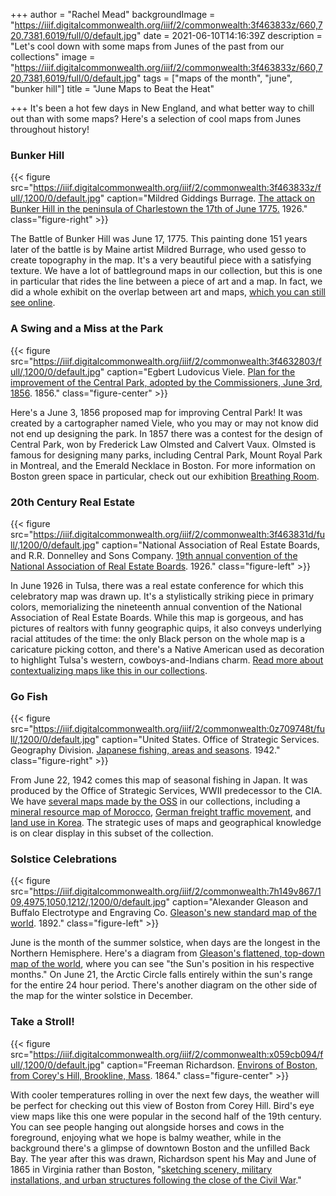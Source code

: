 +++
author = "Rachel Mead"
backgroundImage = "https://iiif.digitalcommonwealth.org/iiif/2/commonwealth:3f463833z/660,720,7381,6019/full/0/default.jpg"
date = 2021-06-10T14:16:39Z
description = "Let's cool down with some maps from Junes of the past from our collections"
image = "https://iiif.digitalcommonwealth.org/iiif/2/commonwealth:3f463833z/660,720,7381,6019/full/0/default.jpg"
tags = ["maps of the month", "june", "bunker hill"]
title = "June Maps to Beat the Heat"

+++
It's been a hot few days in New England, and what better way to chill out than with some maps? Here's a selection of cool maps from Junes throughout history!

### Bunker Hill

{{< figure src="https://iiif.digitalcommonwealth.org/iiif/2/commonwealth:3f463833z/full/,1200/0/default.jpg" caption="Mildred Giddings Burrage. [The attack on Bunker Hill in the peninsula of Charlestown the 17th of June 1775.](https://collections.leventhalmap.org/search/commonwealth:3f463832p) 1926." class="figure-right" >}}

The Battle of Bunker Hill was June 17, 1775. This painting done 151 years later of the battle is by Maine artist Mildred Burrage, who used gesso to create topography in the map. It's a very beautiful piece with a satisfying texture. We have a lot of battleground maps in our collection, but this is one in particular that rides the line between a piece of art and a map. In fact, we did a whole exhibit on the overlap between art and maps, [which you can still see online](https://collections.leventhalmap.org/exhibits/23).

### A Swing and a Miss at the Park

{{< figure src="https://iiif.digitalcommonwealth.org/iiif/2/commonwealth:3f4632803/full/,1200/0/default.jpg" caption="Egbert Ludovicus Viele. [Plan for the improvement of the Central Park, adopted by the Commissioners, June 3rd, 1856](https://collections.leventhalmap.org/search/commonwealth:3f463279b). 1856." class="figure-center" >}}

Here's a June 3, 1856 proposed map for improving Central Park! It was created by a cartographer named Viele, who you may or may not know did not end up designing the park. In 1857 there was a contest for the design of Central Park, won by Frederick Law Olmsted and Calvert Vaux. Olmsted is famous for designing many parks, including Central Park, Mount Royal Park in Montreal, and the Emerald Necklace in Boston. For more information on Boston green space in particular, check out our exhibition [Breathing Room](https://collections.leventhalmap.org/exhibits/21).

### 20th Century Real Estate

{{< figure src="https://iiif.digitalcommonwealth.org/iiif/2/commonwealth:3f463831d/full/,1200/0/default.jpg" caption="National Association of Real Estate Boards, and R.R. Donnelley and Sons Company. [19th annual convention of the National Association of Real Estate Boards](https://collections.leventhalmap.org/search/commonwealth:3f4638304). 1926." class="figure-left" >}}

In June 1926 in Tulsa, there was a real estate conference for which this celebratory map was drawn up. It's a stylistically striking piece in primary colors, memorializing the nineteenth annual convention of the National Association of Real Estate Boards. While this map is gorgeous, and has pictures of realtors with funny geographic quips, it also conveys underlying racial attitudes of the time: the only Black person on the whole map is a caricature picking cotton, and there's a Native American used as decoration to highlight Tulsa's western, cowboys-and-Indians charm. [Read more about contextualizing maps like this in our collections](https://www.leventhalmap.org/collections/contextualizing-collections/).

### Go Fish

{{< figure src="https://iiif.digitalcommonwealth.org/iiif/2/commonwealth:0z709748t/full/,1200/0/default.jpg" caption="United States. Office of Strategic Services. Geography Division. [Japanese fishing, areas and seasons](https://collections.leventhalmap.org/search/commonwealth:0z709747j). 1942." class="figure-right" >}}

From June 22, 1942 comes this map of seasonal fishing in Japan. It was produced by the Office of Strategic Services, WWII predecessor to the CIA. We have [several maps made by the OSS](https://collections.leventhalmap.org/search?f%5Bname_facet_ssim%5D%5B%5D=United+States.+Office+of+Strategic+Services.+Geography+Division) in our collections, including a [mineral resource map of Morocco](https://collections.leventhalmap.org/search/commonwealth:ht250c05q), [German freight traffic movement](https://collections.leventhalmap.org/search/commonwealth:ht250791z), and [land use in Korea](https://collections.leventhalmap.org/search/commonwealth:ht250b81b). The strategic uses of maps and geographical knowledge is on clear display in this subset of the collection.

### Solstice Celebrations

{{< figure src="https://iiif.digitalcommonwealth.org/iiif/2/commonwealth:7h149v867/109,4975,1050,1212/,1200/0/default.jpg" caption="Alexander Gleason and Buffalo Electrotype and Engraving Co. [Gleason's new standard map of the world](https://collections.leventhalmap.org/search/commonwealth:7h149v85z). 1892." class="figure-left" >}}

June is the month of the summer solstice, when days are the longest in the Northern Hemisphere. Here's a diagram from [Gleason's flattened, top-down map of the world](https://collections.leventhalmap.org/search/commonwealth:7h149v85z), where you can see "the Sun's position in his respective months." On June 21, the Arctic Circle falls entirely within the sun's range for the entire 24 hour period. There's another diagram on the other side of the map for the winter solstice in December.

### Take a Stroll!

{{< figure src="https://iiif.digitalcommonwealth.org/iiif/2/commonwealth:x059cb094/full/,1200/0/default.jpg" caption="Freeman Richardson. [Environs of Boston, from Corey's Hill, Brookline, Mass](https://collections.leventhalmap.org/search/commonwealth:x059cb08v). 1864." class="figure-center" >}}

With cooler temperatures rolling in over the next few days, the weather will be perfect for checking out this view of Boston from Corey Hill. Bird's eye view maps like this one were popular in the second half of the 19th century. You can see people hanging out alongside horses and cows in the foreground, enjoying what we hope is balmy weather, while in the background there's a glimpse of downtown Boston and the unfilled Back Bay. The year after this was drawn, Richardson spent his May and June of 1865 in Virginia rather than Boston, "[sketching scenery, military installations, and urban structures following the close of the Civil War](https://collections.leventhalmap.org/search/commonwealth:x059cb08v)."